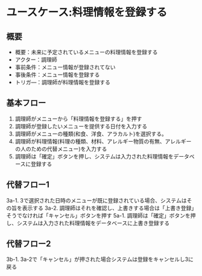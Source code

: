 # ユースケース:料理情報を登録する

## 概要
- 概要：未来に予定されているメニューの料理情報を登録する
- アクター：調理師
- 事前条件：メニュー情報が登録されてない
- 事後条件：メニュー情報を登録する
- トリガ―：調理師が料理情報を登録する

## 基本フロー
1. 調理師がメニューから「料理情報を登録する」を押す
2. 調理師が登録したいメニューを提供する日付を入力する
3. 調理師がメニューの種類(和食、洋食、アラカルト)を選択する。
4. 調理師が料理情報(料理の種類、材料、アレルギー物質の有無、アレルギーの人のための代替メニュー)を入力する
5. 調理師は「確定」ボタンを押し、システムは入力された料理情報をデータベースに登録する

## 代替フロー1
3a-1. 3で選択された日時のメニューが既に登録されている場合、システムはその旨を表示する
3a-2. 調理師はそれを確認し、上書きする場合は「上書き登録」そうでなければ「キャンセル」ボタンを押す
5a-1. 調理師は「確定」ボタンを押し、システムは入力された料理情報をデータベースに上書き登録する

## 代替フロー2
3b-1. 3a-2で「キャンセル」が押された場合システムは登録をキャンセルし3に戻る